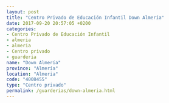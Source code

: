 ```yaml
---
layout: post
title: "Centro Privado de Educación Infantil Down Almería"
date: 2017-09-20 20:57:05 +0200
categories:
- Centro Privado de Educación Infantil
- almeria
- almeria
- Centro privado
- guarderia
name: "Down Almería"
province: "Almería"
location: "Almeria"
code: "4008455"
type: "Centro privado"
permalink: /guarderias/down-almeria.html
---
```

